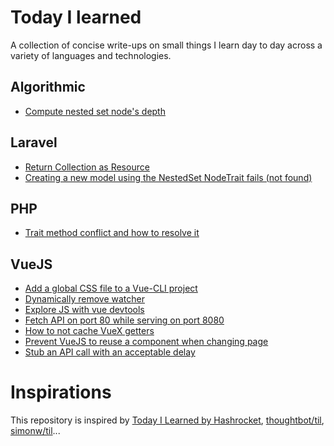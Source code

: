 # Today I learned
A collection of concise write-ups on small things I learn day to day across a variety of languages and technologies.

## Algorithmic
* [Compute nested set node's depth](Algorithmic/compute-nested-set-node-depth.md)

## Laravel
* [Return Collection as Resource](Laravel/return-collection-as-resource.md)
* [Creating a new model using the NestedSet NodeTrait fails (not found)](Laravel/nestedset-create-node-issue.md)

## PHP
* [Trait method conflict and how to resolve it](PHP/trait-conflict-resolution.md)

## VueJS
* [Add a global CSS file to a Vue-CLI project](VueJS/global-css.md)
* [Dynamically remove watcher](VueJS/dynamically-remove-watcher.md)
* [Explore JS with vue devtools](VueJS/explore-js-with-vue-devtools.md)
* [Fetch API on port 80 while serving on port 8080](VueJS/dev-proxy.md)
* [How to not cache VueX getters](VueJS/uncached-vuex-getters.md)
* [Prevent VueJS to reuse a component when changing page](VueJS/prevent-reuse-of-components.md)
* [Stub an API call with an acceptable delay](VueJS/stub-api-call.md)

# Inspirations
This repository is inspired by [Today I Learned by Hashrocket](https://til.hashrocket.com), [thoughtbot/til](https://github.com/thoughtbot/til), [simonw/til](https://github.com/simonw/til)...

